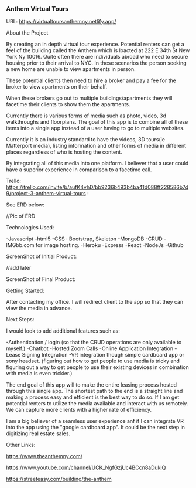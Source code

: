 ### Anthem Virtual Tours


URL:  https://virtualtoursanthemny.netlify.app/


About the Project

By creating an in depth virtual tour experience. Potential renters can get a feel of the building called the Anthem which is loacted at 222 E 34th St New York Ny 10016. Quite often there are individuals abroad who need to secure housing prior to their arrival to NYC.  In these scenarios the person seeking a new home are unable to view apartments in person. 

These potential clients then need to hire a broker and pay a fee for the broker to view apartments on their behalf.

When these brokers go out to multiple buildings/apartments they will facetime their clients to show them the apartments.

Currently there is various forms of media such as photo, video, 3d walkthroughs and floorplans. The goal of this app is to combine all of these items into a single app instead of a user having to go to multiple websites. 

Currently it is an industry standard to have the videos, 3D tours(ie Matterport media), listing information and other forms of media in different places regardless of who is hosting the content.

By integrating all of this media into one platform. I believer that a user could have a superior experience in comparison to a facetime call. 






Trello:  https://trello.com/invite/b/aufK4vhD/bb9236b493b4ba41d088ff228586b7d9/project-3-anthem-virtual-tours
: 


See ERD below:


//Pic of ERD









Technologies Used:

-Javascript
-html5
-CSS : Bootstrap, Skeleton
-MongoDB
-CRUD
-IMGbb.com for image hosting.
-Heroku
-Express
-React
-NodeJs
-Github





ScreenShot of Initial Product:





//add later



ScreenShot of Final Product:


Getting Started:

After contacting my office. I will redirect client to the app so that they can view the media in advance. 


Next Steps:

I would look to add additional features such as: 

-Authentication / login (so that the CRUD operations are only available to myself.)
-Chatbot
-Hosted Zoom Calls
-Online Application Integration
-Lease Signing Integration
-VR integration though simple cardboard app or sony headset. (figuring out how to get people to use media is tricky and figuring out a way to get people to use their existing devices in combination with media is even trickier.)

The end goal of this app will to make the entire leasing process hosted through this single app. The shortest path to the end is a straight line and making a process easy and efficient is the best way to do so. If I am get potential renters to utilize the media available and interact with us remotely. We can capture more clients with a higher rate of efficiency.

I am a big believer of a seamless user experience anf if I can integrate VR into the app using the "google cardboard app". It could be the next step in digitizing real estate sales.



Other Links:

https://www.theanthemny.com/

https://www.youtube.com/channel/UCK_NgfGzjUc4BCcn8aDuklQ

https://streeteasy.com/building/the-anthem
